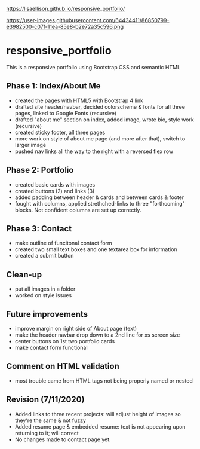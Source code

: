 https://lisaellison.github.io/responsive_portfolio/

https://user-images.githubusercontent.com/64434411/86850799-e3982500-c07f-11ea-85e8-b2e72a35c596.png

# responsive_portfolio

This is a responsive portfolio using Bootstrap CSS and semantic HTML

## Phase 1: Index/About Me

- created the pages with HTML5 with Bootstrap 4 link
- drafted site header/navbar, decided colorscheme & fonts for all three pages, linked to Google Fonts (recursive)
- drafted "about me" section on index, added image, wrote bio, style work (recursive)
- created sticky footer, all three pages
- more work on style of about me page (and more after that), switch to larger image
- pushed nav links all the way to the right with a reversed flex row

## Phase 2: Portfolio

- created basic cards with images
- created buttons (2) and links (3)
- added padding between header & cards and between cards & footer
- fought with columns, applied strethched-links to three "forthcoming" blocks. Not confident columns are set up correctly.

## Phase 3: Contact

- make outline of funcitonal contact form
- created two small text boxes and one textarea box for information
- created a submit button

## Clean-up

- put all images in a folder
- worked on style issues

## Future improvements

- improve margin on right side of About page (text)
- make the header navbar drop down to a 2nd line for xs screen size
- center buttons on 1st two portfolio cards
- make contact form functional

## Comment on HTML validation

- most trouble came from HTML tags not being properly named or nested

## Revision (7/11/2020)

- Added links to three recent projects: will adjust height of images so they're the same & not fuzzy
- Added resume page & embedded resume: text is not appearing upon returning to it; will correct
- No changes made to contact page yet.
